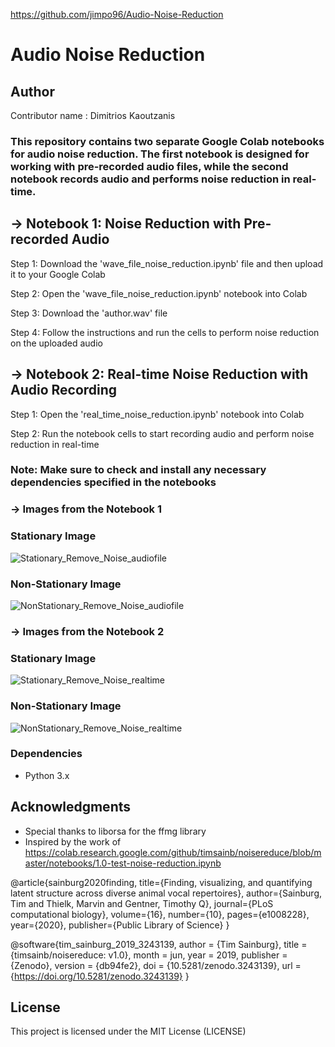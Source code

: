 https://github.com/jimpo96/Audio-Noise-Reduction


# Audio Noise Reduction

## Author

Contributor name : Dimitrios Kaoutzanis

### This repository contains two separate Google Colab notebooks for audio noise reduction. The first notebook is designed for working with pre-recorded audio files, while the second notebook records audio and performs noise reduction in real-time.

## &rarr; Notebook 1: Noise Reduction with Pre-recorded Audio

Step 1: Download the 'wave_file_noise_reduction.ipynb' file and then upload it to your Google Colab

Step 2: Open the 'wave_file_noise_reduction.ipynb' notebook into Colab

Step 3: Download the 'author.wav' file

Step 4: Follow the instructions and run the cells to perform noise reduction on the uploaded audio


## &rarr; Notebook 2: Real-time Noise Reduction with Audio Recording

Step 1: Open the 'real_time_noise_reduction.ipynb' notebook into Colab

Step 2: Run the notebook cells to start recording audio and perform noise reduction in real-time


### Note: Make sure to check and install any necessary dependencies specified in the notebooks


### &rarr; Images from the Notebook 1

### Stationary Image
![Stationary_Remove_Noise_audiofile](https://github.com/jimpo96/Audio-Noise-Reduction/assets/118792027/ff4db5f0-c6a0-4df7-8554-90e876cc4dcf)

### Non-Stationary Image
![NonStationary_Remove_Noise_audiofile](https://github.com/jimpo96/Audio-Noise-Reduction/assets/118792027/90347bfe-d702-4faa-a54a-7022c06bbd06)


### &rarr; Images from the Notebook 2

### Stationary Image
![Stationary_Remove_Noise_realtime](https://github.com/jimpo96/Audio-Noise-Reduction/assets/118792027/4bd544b1-b584-4c31-af1c-ed2e1ac42318)

### Non-Stationary Image
![NonStationary_Remove_Noise_realtime](https://github.com/jimpo96/Audio-Noise-Reduction/assets/118792027/5aa9cb6a-4c12-44c0-829d-5c86da921223)


### Dependencies

- Python 3.x

## Acknowledgments

- Special thanks to liborsa for the ffmg library 
- Inspired by the work of https://colab.research.google.com/github/timsainb/noisereduce/blob/master/notebooks/1.0-test-noise-reduction.ipynb

@article{sainburg2020finding,
  title={Finding, visualizing, and quantifying latent structure across diverse animal vocal repertoires},
  author={Sainburg, Tim and Thielk, Marvin and Gentner, Timothy Q},
  journal={PLoS computational biology},
  volume={16},
  number={10},
  pages={e1008228},
  year={2020},
  publisher={Public Library of Science}
}

@software{tim_sainburg_2019_3243139,
  author       = {Tim Sainburg},
  title        = {timsainb/noisereduce: v1.0},
  month        = jun,
  year         = 2019,
  publisher    = {Zenodo},
  version      = {db94fe2},
  doi          = {10.5281/zenodo.3243139},
  url          = {https://doi.org/10.5281/zenodo.3243139}
}

## License

This project is licensed under the MIT License (LICENSE)



